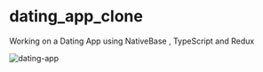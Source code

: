 # dating_app_clone

Working on a Dating App using NativeBase , TypeScript and Redux


![dating-app](https://user-images.githubusercontent.com/55575881/233784299-b1a14ec1-8568-44ca-b938-40a386307d30.gif)
